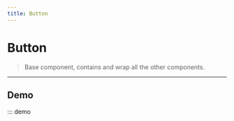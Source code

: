 ```yaml
---
title: Button
---
```


# Button

> Base component, contains and wrap all the other components.

---

## Demo

::: demo
<template>
    <section>
        <o-button>Default</o-button>
        <o-button variant="primary">Primary</o-button>
        <o-button variant="primary" rounded>Rounded</o-button>
        <o-button variant="primary" outlined>Outlined</o-button>
        <o-button variant="primary" inverted>Inverted</o-button>
    </section>
</template>

<script>
export default {
}
</script>

